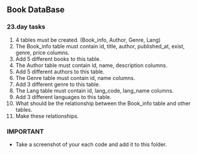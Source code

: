 ## Book DataBase

### 23.day tasks

1. 4 tables must be created. (Book_info, Author, Genre, Lang)
2. The Book_info table must contain id, title, author, published_at, exist, genre, price columns.
3. Add 5 different books to this table.
4. The Author table must contain id, name, description columns.
5. Add 5 different authors to this table.
6. The Genre table must contain id, name columns.
7. Add 3 different genre to this table.
8. The Lang table must contain id, lang_code, lang_name columns.
9. Add 3 different languages to this table.
10. What should be the relationship between the Book_info table and other tables.
11. Make these relationships.


### IMPORTANT

* Take a screenshot of your each code and add it to this folder.